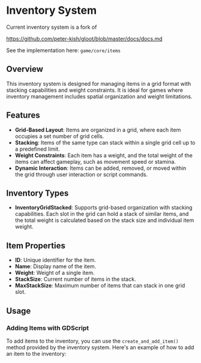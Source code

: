 # Inventory System

Current inventory system is a fork of

<https://github.com/peter-kish/gloot/blob/master/docs/docs.md>

See the implementation here: `game/core/items`

## Overview

This inventory system is designed for managing items in a grid format with stacking capabilities and weight constraints. It is ideal for games where inventory management includes spatial organization and weight limitations.

## Features

-   **Grid-Based Layout**: Items are organized in a grid, where each item occupies a set number of grid cells.
-   **Stacking**: Items of the same type can stack within a single grid cell up to a predefined limit.
-   **Weight Constraints**: Each item has a weight, and the total weight of the items can affect gameplay, such as movement speed or stamina.
-   **Dynamic Interaction**: Items can be added, removed, or moved within the grid through user interaction or script commands.

## Inventory Types

-   **InventoryGridStacked**: Supports grid-based organization with stacking capabilities. Each slot in the grid can hold a stack of similar items, and the total weight is calculated based on the stack size and individual item weight.

## Item Properties

-   **ID**: Unique identifier for the item.
-   **Name**: Display name of the item.
-   **Weight**: Weight of a single item.
-   **StackSize**: Current number of items in the stack.
-   **MaxStackSize**: Maximum number of items that can stack in one grid slot.

## Usage

### Adding Items with GDScript

To add items to the inventory, you can use the `create_and_add_item()` method provided by the inventory system. Here's an example of how to add an item to the inventory:
